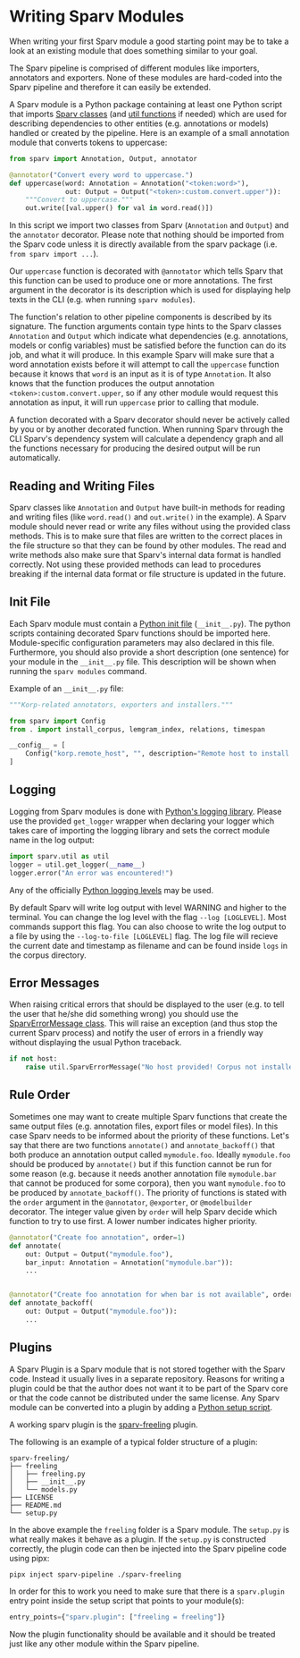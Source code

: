 # Writing Sparv Modules
When writing your first Sparv module a good starting point may be to take a look at an existing module that does
something similar to your goal.

The Sparv pipeline is comprised of different modules like importers, annotators and exporters. None of these modules are
hard-coded into the Sparv pipeline and therefore it can easily be extended.

A Sparv module is a Python package containing at least one Python script that imports [Sparv
classes](developers-guide/sparv-classes) (and [util functions](developers-guide/utilities) if needed) which are used for
describing dependencies to other entities (e.g. annotations or models) handled or created by the pipeline. Here is an
example of a small annotation module that converts tokens to uppercase:
```python
from sparv import Annotation, Output, annotator

@annotator("Convert every word to uppercase.")
def uppercase(word: Annotation = Annotation("<token:word>"),
              out: Output = Output("<token>:custom.convert.upper")):
    """Convert to uppercase."""
    out.write([val.upper() for val in word.read()])
```

In this script we import two classes from Sparv (`Annotation` and `Output`) and the `annotator` decorator. Please note
that nothing should be imported from the Sparv code unless it is directly available from the sparv package (i.e. `from
sparv import ...`).

Our `uppercase` function is decorated with `@annotator` which tells Sparv that this function can be used to produce one
or more annotations. The first argument in the decorator is its description which is used for displaying help texts in
the CLI (e.g. when running `sparv modules`).

The function's relation to other pipeline components is described by its signature. The function arguments contain type
hints to the Sparv classes `Annotation` and `Output` which indicate what dependencies (e.g. annotations, models or
config variables) must be satisfied before the function can do its job, and what it will produce. In this example Sparv
will make sure that a word annotation exists before it will attempt to call the `uppercase` function because it knows
that `word` is an input as it is of type `Annotation`. It also knows that the function produces the output annotation
`<token>:custom.convert.upper`, so if any other module would request this annotation as input, it will run `uppercase`
prior to calling that module.

A function decorated with a Sparv decorator should never be actively called by you or by another decorated function.
When running Sparv through the CLI Sparv's dependency system will calculate a dependency graph and all the functions
necessary for producing the desired output will be run automatically.

## Reading and Writing Files
Sparv classes like `Annotation` and `Output` have built-in methods for reading and writing files (like `word.read()` and
`out.write()` in the example). A Sparv module should never read or write any files without using the provided class
methods. This is to make sure that files are written to the correct places in the file structure so that they can be
found by other modules. The read and write methods also make sure that Sparv's internal data format is handled
correctly. Not using these provided methods can lead to procedures breaking if the internal data format or file
structure is updated in the future.


## Init File
Each Sparv module must contain a [Python init file](https://docs.python.org/3/reference/import.html#regular-packages)
(`__init__.py`). The python scripts containing decorated Sparv functions should be imported here. Module-specific
configuration parameters may also declared in this file. Furthermore, you should also provide a short description (one
sentence) for your module in the `__init__.py` file. This description will be shown when running the `sparv modules`
command.

Example of an `__init__.py` file:
```python
"""Korp-related annotators, exporters and installers."""

from sparv import Config
from . import install_corpus, lemgram_index, relations, timespan

__config__ = [
    Config("korp.remote_host", "", description="Remote host to install to")
]
```


## Logging
Logging from Sparv modules is done with [Python's logging library](https://docs.python.org/3.6/library/logging.html).
Please use the provided `get_logger` wrapper when declaring your logger which takes care of importing the logging
library and sets the correct module name in the log output:
```python
import sparv.util as util
logger = util.get_logger(__name__)
logger.error("An error was encountered!")
```

Any of the officially [Python logging levels](https://docs.python.org/3.6/library/logging.html#levels) may be used.

By default Sparv will write log output with level WARNING and higher to the terminal. You can change the log level with
the flag `--log [LOGLEVEL]`. Most commands support this flag. You can also choose to write the log output to a file by
using the `--log-to-file [LOGLEVEL]` flag. The log file will recieve the current date and timestamp as filename and can
be found inside `logs` in the corpus directory.


## Error Messages
When raising critical errors that should be displayed to the user (e.g. to tell the user that he/she did something
wrong) you should use the [SparvErrorMessage class](developers-guide/utilities#SparvErrorMessage). This will raise an
exception (and thus stop the current Sparv process) and notify the user of errors in a friendly way without displaying
the usual Python traceback.
```python
if not host:
    raise util.SparvErrorMessage("No host provided! Corpus not installed.")
```


## Rule Order
Sometimes one may want to create multiple Sparv functions that create the same output files (e.g. annotation files,
export files or model files). In this case Sparv needs to be informed about the priority of these functions. Let's say
that there are two functions `annotate()` and `annotate_backoff()` that both produce an annotation output called
`mymodule.foo`. Ideally `mymodule.foo` should be produced by `annotate()` but if this function cannot be run for some
reason (e.g. because it needs another annotation file `mymodule.bar` that cannot be produced for some corpora), then you
want `mymodule.foo` to be produced by `annotate_backoff()`. The priority of functions is stated with the `order`
argument in the `@annotator`, `@exporter`, or `@modelbuilder` decorator. The integer value given by `order` will help
Sparv decide which function to try to use first. A lower number indicates higher priority.
```python
@annotator("Create foo annotation", order=1)
def annotate(
    out: Output = Output("mymodule.foo"),
    bar_input: Annotation = Annotation("mymodule.bar")):
    ...


@annotator("Create foo annotation for when bar is not available", order=2)
def annotate_backoff(
    out: Output = Output("mymodule.foo")):
    ...
```

<!-- Functions with a higher order number can explicitely be called with `sparv run-rule`. Not working at the moment due
to a bug! -->


## Plugins
A Sparv Plugin is a Sparv module that is not stored together with the Sparv code. Instead it usually lives in a separate
repository. Reasons for writing a plugin could be that the author does not want it to be part of the Sparv core or that
the code cannot be distributed under the same license. Any Sparv module can be converted into a plugin by adding a
[Python setup script](https://docs.python.org/3/distutils/setupscript.html).

A working sparv plugin is the [sparv-freeling](https://github.com/spraakbanken/sparv-freeling) plugin.

The following is an example of a typical folder structure of a plugin:
```
sparv-freeling/
├── freeling
│   ├── freeling.py
│   ├── __init__.py
│   └── models.py
├── LICENSE
├── README.md
└── setup.py
```

In the above example the `freeling` folder is a Sparv module. The `setup.py` is what really makes it behave as a plugin.
If the `setup.py` is constructed correctly, the plugin code can then be injected into the Sparv pipeline code using
pipx:
```bash
pipx inject sparv-pipeline ./sparv-freeling
```

In order for this to work you need to make sure that there is a `sparv.plugin` entry point inside the setup script that
points to your module(s):
```python
entry_points={"sparv.plugin": ["freeling = freeling"]}
```

Now the plugin functionality should be available and it should be treated just like any other module within the Sparv
pipeline.
